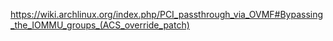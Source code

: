 https://wiki.archlinux.org/index.php/PCI_passthrough_via_OVMF#Bypassing_the_IOMMU_groups_(ACS_override_patch)
